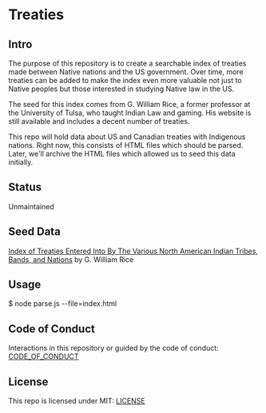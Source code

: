 # Treaties

## Intro

The purpose of this repository is to create a searchable index of treaties made between Native nations and the US government. Over time, more treaties can be added to make the index even more valuable not just to Native peoples but those interested in studying Native law in the US.

The seed for this index comes from G. William Rice, a former professor at the University of Tulsa, who taught Indian Law and gaming. His website is still available and includes a decent number of treaties.

This repo will hold data about US and Canadian treaties with Indigenous nations. Right now, this consists of HTML files which should be parsed. Later, we'll archive the HTML files which allowed us to seed this data initially.

## Status

Unmaintained

## Seed Data

[Index of Treaties Entered Into By The Various North American Indian Tribes, Bands, and Nations](http://resources.utulsa.edu/law/classes/rice/Treaties/001_Treaty_Index.htm) by G. William Rice

## Usage

\$ node parse.js --file=index.html

## Code of Conduct

Interactions in this repository or guided by the code of conduct: [CODE_OF_CONDUCT](CODE_OF_CONDUCT.md)

## License

This repo is licensed under MIT: [LICENSE](LICENSE)
